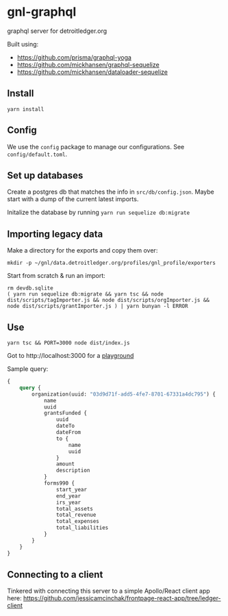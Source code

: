 # gnl-graphql
graphql server for detroitledger.org

Built using:

* https://github.com/prisma/graphql-yoga
* https://github.com/mickhansen/graphql-sequelize
* https://github.com/mickhansen/dataloader-sequelize

## Install
`yarn install`

## Config

We use the `config` package to manage our configurations. See `config/default.toml`.

## Set up databases

Create a postgres db that matches the info in `src/db/config.json`.
Maybe start with a dump of the current latest imports.

Initalize the database by running `yarn run sequelize db:migrate`

## Importing legacy data

Make a directory for the exports and copy them over:

```
mkdir -p ~/gnl/data.detroitledger.org/profiles/gnl_profile/exporters
```

Start from scratch & run an import:

```
rm devdb.sqlite
( yarn run sequelize db:migrate && yarn tsc && node dist/scripts/tagImporter.js && node dist/scripts/orgImporter.js && node dist/scripts/grantImporter.js ) | yarn bunyan -l ERROR
```

## Use
`yarn tsc && PORT=3000 node dist/index.js`

Got to http://localhost:3000 for a [playground](https://github.com/prisma/graphql-playground)

Sample query:
```graphql
{
	query {
		organization(uuid: "03d9d71f-add5-4fe7-8701-67331a4dc795") {
			name
			uuid
			grantsFunded {
				uuid
				dateTo
				dateFrom
				to {
					name
					uuid
				}
				amount
				description
			}
			forms990 {
				start_year
				end_year
				irs_year
				total_assets
				total_revenue
				total_expenses
				total_liabilities
			}
		}
	}
}
```

## Connecting to a client

Tinkered with connecting this server to a simple Apollo/React client app here: https://github.com/jessicamcinchak/frontpage-react-app/tree/ledger-client
